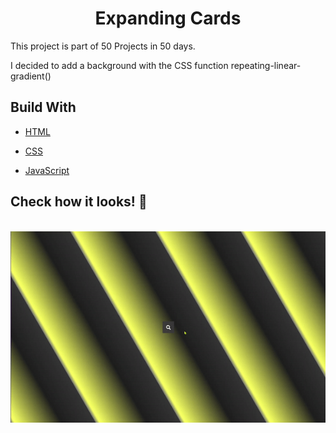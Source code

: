 <h1 align="center">  Expanding Cards </h1>
<p align="left"> This project is part of 50 Projects in 50 days. 

I decided to add a background with the CSS function repeating-linear-gradient()</p>


## Build With

- [HTML](https://developer.mozilla.org/en-US/docs/Web/HTML)

- [CSS](https://developer.mozilla.org/en-US/docs/Web/CSS)

- [JavaScript](https://www.javascript.com/)

## Check how it looks! 👀

<br>

<img align="center" src="./hidden-search-ezgif.com-gif-maker.gif" alt="The Rising of the shield Hero Expanding Cards">